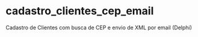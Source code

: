 # cadastro_clientes_cep_email
Cadastro de Clientes com busca de CEP e envio de XML por email (Delphi)
